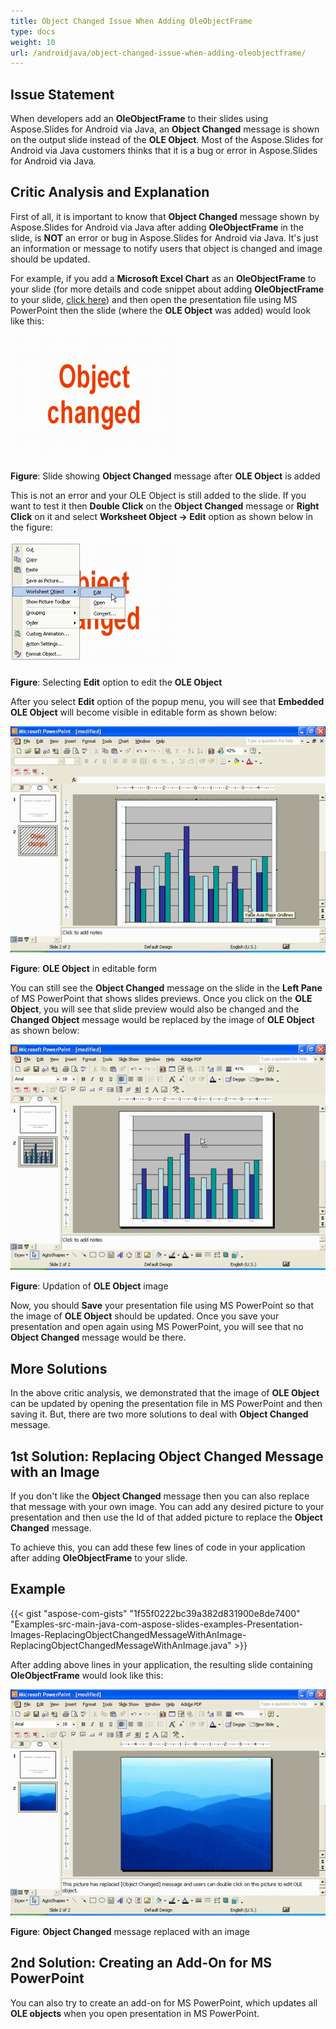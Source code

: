 ```yaml
---
title: Object Changed Issue When Adding OleObjectFrame
type: docs
weight: 10
url: /androidjava/object-changed-issue-when-adding-oleobjectframe/
---
```


## **Issue Statement**
When developers add an **OleObjectFrame** to their slides using Aspose.Slides for Android via Java, an **Object Changed** message is shown on the output slide instead of the **OLE Object**. Most of the Aspose.Slides for Android via Java customers thinks that it is a bug or error in Aspose.Slides for Android via Java.
## **Critic Analysis and Explanation**
First of all, it is important to know that **Object Changed** message shown by Aspose.Slides for Android via Java after adding **OleObjectFrame** in the slide, is **NOT** an error or bug in Aspose.Slides for Android via Java. It's just an information or message to notify users that object is changed and image should be updated.

For example, if you add a **Microsoft Excel Chart** as an **OleObjectFrame** to your slide (for more details and code snippet about adding **OleObjectFrame** to your slide, [click here](/slides/androidjava/adding-frame-to-the-slide/)) and then open the presentation file using MS PowerPoint then the slide (where the **OLE Object** was added) would look like this:

![todo:image_alt_text](object-changed-issue-when-adding-oleobjectframe_1.png)

**Figure**: Slide showing **Object Changed** message after **OLE Object** is added

This is not an error and your OLE Object is still added to the slide. If you want to test it then **Double Click** on the **Object Changed** message or **Right Click** on it and select **Worksheet Object -> Edit** option as shown below in the figure:

![todo:image_alt_text](object-changed-issue-when-adding-oleobjectframe_2.png)

**Figure**: Selecting **Edit** option to edit the **OLE Object**

After you select **Edit** option of the popup menu, you will see that **Embedded OLE Object** will become visible in editable form as shown below:

![todo:image_alt_text](object-changed-issue-when-adding-oleobjectframe_3.png)

**Figure**: **OLE Object** in editable form

You can still see the **Object Changed** message on the slide in the **Left Pane** of MS PowerPoint that shows slides previews. Once you click on the **OLE Object**, you will see that slide preview would also be changed and the **Changed Object** message would be replaced by the image of **OLE Object** as shown below:

![todo:image_alt_text](object-changed-issue-when-adding-oleobjectframe_4.png)

**Figure**: Updation of **OLE Object** image

Now, you should **Save** your presentation file using MS PowerPoint so that the image of **OLE Object** should be updated. Once you save your presentation and open again using MS PowerPoint, you will see that no **Object Changed** message would be there.
## **More Solutions**
In the above critic analysis, we demonstrated that the image of **OLE Object** can be updated by opening the presentation file in MS PowerPoint and then saving it. But, there are two more solutions to deal with **Object Changed** message.
## **1st Solution: Replacing Object Changed Message with an Image**
If you don't like the **Object Changed** message then you can also replace that message with your own image. You can add any desired picture to your presentation and then use the Id of that added picture to replace the **Object Changed** message.

To achieve this, you can add these few lines of code in your application after adding **OleObjectFrame** to your slide.
## **Example**
{{< gist "aspose-com-gists" "1f55f0222bc39a382d831900e8de7400" "Examples-src-main-java-com-aspose-slides-examples-Presentation-Images-ReplacingObjectChangedMessageWithAnImage-ReplacingObjectChangedMessageWithAnImage.java" >}}

After adding above lines in your application, the resulting slide containing **OleObjectFrame** would look like this:

![todo:image_alt_text](object-changed-issue-when-adding-oleobjectframe_5.png)

**Figure**: **Object Changed** message replaced with an image
## **2nd Solution: Creating an Add-On for MS PowerPoint**
You can also try to create an add-on for MS PowerPoint, which updates all **OLE objects** when you open presentation in MS PowerPoint.
